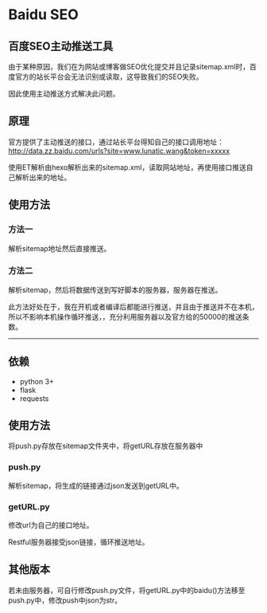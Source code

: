 # Baidu SEO 
## 百度SEO主动推送工具

由于某种原因，我们在为网站或博客做SEO优化提交并且记录sitemap.xml时，百度官方的站长平台会无法识别或读取，这导致我们的SEO失败。


因此使用主动推送方式解决此问题。

## 原理
官方提供了主动推送的接口，通过站长平台得知自己的接口调用地址：http://data.zz.baidu.com/urls?site=www.lunatic.wang&token=xxxxx

使用ET解析由hexo解析出来的sitemap.xml，读取网站地址，再使用接口推送自己解析出来的地址。

## 使用方法
### 方法一
解析sitemap地址然后直接推送。
### 方法二 
解析sitemap，然后将数据传送到写好脚本的服务器，服务器在推送。

此方法好处在于，我在开机或者编译后都能进行推送，并且由于推送并不在本机，所以不影响本机操作循环推送，，充分利用服务器以及官方给的50000的推送条数。


----------


## 依赖

- python 3+
- flask
- requests

## 使用方法
将push.py存放在sitemap文件夹中，将getURL存放在服务器中

### push.py

解析sitemap，将生成的链接通过json发送到getURL中。


### getURL.py
修改url为自己的接口地址。

Restful服务器接受json链接，循环推送地址。



## 其他版本

若未由服务器，可自行修改push.py文件，将getURL.py中的baidu()方法移至push.py中，修改push中json为str。


